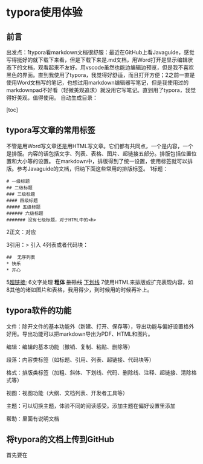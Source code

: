 # typora使用体验

## 前言

出发点：1typora看markdown文档很舒服：最近在GitHub上看Javaguide，感觉写得挺好的就下载下来看，但是下载下来是.md文档，用Word打开是显示编辑状态下的文档，观看起来不友好。用vscode虽然也能边编辑边预览，但是我不喜欢黑色的界面。直到我使用了typora，我觉得好舒适，而且打开方便；2之前一直是使用Word文档写的笔记，也想过用markdown编辑器写笔记，但是我使用过的markdownpad不好看（轻微美观追求）就没用它写笔记。直到用了typora，我觉得好美观，值得使用。
自动生成目录：

[toc]
## typora写文章的常用标签
不管是用Word写文章还是用HTML写文章。它们都有共同点，一个是内容，一个是排版。内容的话包括文字、列表、表格、图片、超链接五部分。排版包括位置位置和大小等的设置。
在markdown中，排版得到了统一设置，使用标签就可以排版。参考Javaguide的文档，归纳下面这些常用的排版标签。
1标题：

```
# 一级标题
## 二级标题
### 三级标题
#### 四级标题
##### 五级标题
###### 六级标题
####### 没有七级标题，对于HTML中的<h>
```
2正文：对应<p>
3引用：> 引入
4列表或者代码块：

```列表
##  无序列表
* 快乐
* 开心
```
5[超链接](http://baidu.com);
6文字处理
**粗体**
~~删除线~~
<u> 下划线</u>
7使用HTML来排版或扩充表现内容，如
<vodeo src="happy.mp4" />
8其他的诸如图片和表格，我用得少，到时候用的时候再补上。

## typora软件的功能
文件：除开文件的基本功能外（新建、打开、保存等），导出功能与偏好设置格外好用。导出功能可以把markdown导出为PDF、HTML和图片。

编辑：编辑的基本功能（撤销、复制、粘贴、删除等）

段落：内容类标签（如标题、引用、列表、超链接、代码块等）

格式：排版类标签（加粗、斜体、下划线、代码、删除线、注释、超链接、清除格式等）

视图：视图功能（大纲、文档列表、开发者工具等）

主题：可以切换主题，体验不同的阅读感受。添加主题在偏好设置里添加

帮助：里面有说明文档

## 将typora的文档上传到GitHub

首先要在